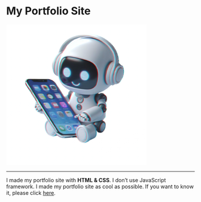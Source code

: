 # My Portfolio Site
[![Gabillian](/favicon.webp)](https://gggg.f5.si/)
***
I made my portfolio site with **HTML & CSS**. 
I don’t use JavaScript framework. 
I made my portfolio site as cool as possible. 
If you want to know it, please click [here](https://gggg.f5.si/).
